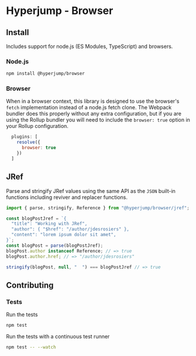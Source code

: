 # Hyperjump - Browser

## Install
Includes support for node.js (ES Modules, TypeScript) and browsers.

### Node.js
```bash
npm install @hyperjump/browser
```

### Browser
When in a browser context, this library is designed to use the browser's `fetch`
implementation instead of a node.js fetch clone. The Webpack bundler does this
properly without any extra configuration, but if you are using the Rollup
bundler you will need to include the `browser: true` option in your Rollup
configuration.

```javascript
  plugins: [
    resolve({
      browser: true
    })
  ]
```

## JRef
Parse and stringify JRef values using the same API as the `JSON` built-in
functions including reviver and replacer functions.

```javascript
import { parse, stringify, Reference } from "@hyperjump/browser/jref";

const blogPostJref = `{
  "title": "Working with JRef",
  "author": { "$href": "/author/jdesrosiers" },
  "content": "lorem ipsum dolor sit amet",
}`;
const blogPost = parse(blogPostJref);
blogPost.author instanceof Reference; // => true
blogPost.author.href; // => "/author/jdesrosiers"

stringify(blogPost, null, "  ") === blogPostJref // => true
```

## Contributing

### Tests

Run the tests

```bash
npm test
```

Run the tests with a continuous test runner

```bash
npm test -- --watch
```
